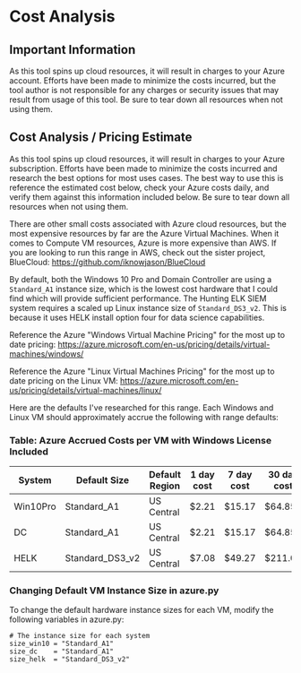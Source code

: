 # Cost Analysis

## Important Information
As this tool spins up cloud resources, it will result in charges to your Azure account.  Efforts have been made to minimize the costs incurred, but the tool author is not responsible for any charges or security issues that may result from usage of this tool.  Be sure to tear down all resources when not using them.

## Cost Analysis / Pricing Estimate
As this tool spins up cloud resources, it will result in charges to your Azure subscription.  Efforts have been made to minimize the costs incurred and research the best options for most uses cases.  The best way to use this is reference the estimated cost below, check your Azure costs daily, and verify them against this information included below.  Be sure to tear down all resources when not using them.

There are other small costs associated with Azure cloud resources, but the most expensive resources by far are the Azure Virtual Machines.  When it comes to Compute VM resources, Azure is more expensive than AWS.  If you are looking to run this range in AWS, check out the sister project, BlueCloud:  https://github.com/iknowjason/BlueCloud

By default, both the Windows 10 Pro and Domain Controller are using a ```Standard_A1``` instance size, which is the lowest cost hardware that I could find which will provide sufficient performance.  The Hunting ELK SIEM system requires a scaled up Linux instance size of ```Standard_DS3_v2```.  This is because it uses HELK install option four for data science capabilities.  

Reference the Azure "Windows Virtual Machine Pricing" for the most up to date pricing:
https://azure.microsoft.com/en-us/pricing/details/virtual-machines/windows/

Reference the Azure "Linux Virtual Machines Pricing" for the most up to date pricing on the Linux VM:
https://azure.microsoft.com/en-us/pricing/details/virtual-machines/linux/

Here are the defaults I've researched for this range.  Each Windows and Linux VM should approximately accrue the following with range defaults:
### Table:  Azure Accrued Costs per VM with Windows License Included
| System   |  Default Size  | Default Region |  1 day cost |  7 day cost | 30 day cost |
|----------|----------------|----------------|-------------|-------------|-------------|
| Win10Pro |  Standard_A1   |   US Central   |     $2.21   |   $15.17    |   $64.85    |
|    DC    |  Standard_A1   |   US Central   |     $2.21   |   $15.17    |   $64.85    |
|  HELK    | Standard_DS3_v2|   US Central   |     $7.08   |   $49.27    |   $211.01   |

### Changing Default VM Instance Size in azure.py
To change the default hardware instance sizes for each VM, modify the following variables in azure.py:

```
# The instance size for each system
size_win10 = "Standard_A1"
size_dc    = "Standard_A1"
size_helk  = "Standard_DS3_v2"
```
